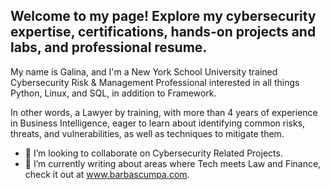 ## Welcome to my page! Explore my cybersecurity expertise, certifications, hands-on projects and labs, and professional resume. 

My name is Galina, and I'm a New York School University trained Cybersecurity Risk & Management Professional interested in all things Python, Linux, and SQL, in addition to Framework.

In other words, a Lawyer by training, with more than 4 years of experience in Business Intelligence, eager to learn about identifying common risks, threats, and vulnerabilities, as well as techniques to mitigate them.

- 👯 I’m looking to collaborate on Cybersecurity Related Projects. 
- 🔭 I’m currently writing about areas where Tech meets Law and Finance, check it out at www.barbascumpa.com. 

<!--
**GBarbascumpa/GBarbascumpa** is a ✨ _special_ ✨ repository because its `README.md` (this file) appears on your GitHub profile.

Here are some ideas to get you started:

- 🔭 I’m currently working on ...
- 🌱 I’m currently learning ...
- 👯 I’m looking to collaborate on ...
- 🤔 I’m looking for help with ...
- 💬 Ask me about ...
- 📫 How to reach me: ...
- 😄 Pronouns: ...
- ⚡ Fun fact: ...
-->
